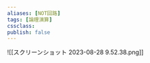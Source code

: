 ```yaml
---
aliases: [NOT回路]
tags: [論理演算]
cssclass:
publish: false
---
```


![[スクリーンショット 2023-08-28 9.52.38.png]]